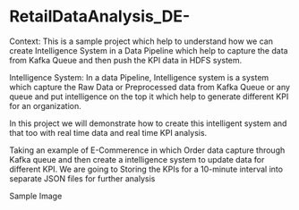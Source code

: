 # RetailDataAnalysis_DE-

Context:
This is a sample project which help to understand how we can create Intelligence System in a Data Pipeline which help to capture the data from Kafka Queue and then push the KPI data in HDFS system.

Intelligence System: In a data Pipeline, Intelligence system is a system which capture the Raw Data or Preprocessed data from Kafka Queue or any queue and put intelligence on the top it which help to generate different KPI for an organization.

In this project we will demonstrate how to create this intelligent system and that too with real time data and real time KPI analysis. 

Taking an example of E-Commerence in which Order data capture through Kafka queue and then create a intelligence system to update data for different KPI.
We are going to Storing the KPIs for a 10-minute interval into separate JSON files for further analysis 

Sample Image 
